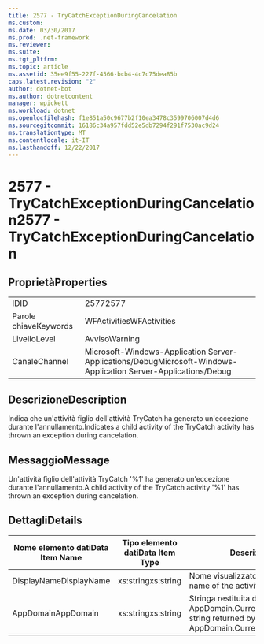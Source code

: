 ```yaml
---
title: 2577 - TryCatchExceptionDuringCancelation
ms.custom: 
ms.date: 03/30/2017
ms.prod: .net-framework
ms.reviewer: 
ms.suite: 
ms.tgt_pltfrm: 
ms.topic: article
ms.assetid: 35ee9f55-227f-4566-bcb4-4c7c75dea85b
caps.latest.revision: "2"
author: dotnet-bot
ms.author: dotnetcontent
manager: wpickett
ms.workload: dotnet
ms.openlocfilehash: f1e851a50c9677b2f10ea3478c3599706007d4d6
ms.sourcegitcommit: 16186c34a957fdd52e5db7294f291f7530ac9d24
ms.translationtype: MT
ms.contentlocale: it-IT
ms.lasthandoff: 12/22/2017
---
```

# <a name="2577---trycatchexceptionduringcancelation"></a><span data-ttu-id="25c8e-102">2577 - TryCatchExceptionDuringCancelation</span><span class="sxs-lookup"><span data-stu-id="25c8e-102">2577 - TryCatchExceptionDuringCancelation</span></span>
## <a name="properties"></a><span data-ttu-id="25c8e-103">Proprietà</span><span class="sxs-lookup"><span data-stu-id="25c8e-103">Properties</span></span>  
  
|||  
|-|-|  
|<span data-ttu-id="25c8e-104">ID</span><span class="sxs-lookup"><span data-stu-id="25c8e-104">ID</span></span>|<span data-ttu-id="25c8e-105">2577</span><span class="sxs-lookup"><span data-stu-id="25c8e-105">2577</span></span>|  
|<span data-ttu-id="25c8e-106">Parole chiave</span><span class="sxs-lookup"><span data-stu-id="25c8e-106">Keywords</span></span>|<span data-ttu-id="25c8e-107">WFActivities</span><span class="sxs-lookup"><span data-stu-id="25c8e-107">WFActivities</span></span>|  
|<span data-ttu-id="25c8e-108">Livello</span><span class="sxs-lookup"><span data-stu-id="25c8e-108">Level</span></span>|<span data-ttu-id="25c8e-109">Avviso</span><span class="sxs-lookup"><span data-stu-id="25c8e-109">Warning</span></span>|  
|<span data-ttu-id="25c8e-110">Canale</span><span class="sxs-lookup"><span data-stu-id="25c8e-110">Channel</span></span>|<span data-ttu-id="25c8e-111">Microsoft-Windows-Application Server-Applications/Debug</span><span class="sxs-lookup"><span data-stu-id="25c8e-111">Microsoft-Windows-Application Server-Applications/Debug</span></span>|  
  
## <a name="description"></a><span data-ttu-id="25c8e-112">Descrizione</span><span class="sxs-lookup"><span data-stu-id="25c8e-112">Description</span></span>  
 <span data-ttu-id="25c8e-113">Indica che un'attività figlio dell'attività TryCatch ha generato un'eccezione durante l'annullamento.</span><span class="sxs-lookup"><span data-stu-id="25c8e-113">Indicates a child activity of the TryCatch activity has thrown an exception during cancelation.</span></span>  
  
## <a name="message"></a><span data-ttu-id="25c8e-114">Messaggio</span><span class="sxs-lookup"><span data-stu-id="25c8e-114">Message</span></span>  
 <span data-ttu-id="25c8e-115">Un'attività figlio dell'attività TryCatch '%1' ha generato un'eccezione durante l'annullamento.</span><span class="sxs-lookup"><span data-stu-id="25c8e-115">A child activity of the TryCatch activity '%1' has thrown an exception during cancelation.</span></span>  
  
## <a name="details"></a><span data-ttu-id="25c8e-116">Dettagli</span><span class="sxs-lookup"><span data-stu-id="25c8e-116">Details</span></span>  
  
|<span data-ttu-id="25c8e-117">Nome elemento dati</span><span class="sxs-lookup"><span data-stu-id="25c8e-117">Data Item Name</span></span>|<span data-ttu-id="25c8e-118">Tipo elemento dati</span><span class="sxs-lookup"><span data-stu-id="25c8e-118">Data Item Type</span></span>|<span data-ttu-id="25c8e-119">Descrizione</span><span class="sxs-lookup"><span data-stu-id="25c8e-119">Description</span></span>|  
|--------------------|--------------------|-----------------|  
|<span data-ttu-id="25c8e-120">DisplayName</span><span class="sxs-lookup"><span data-stu-id="25c8e-120">DisplayName</span></span>|<span data-ttu-id="25c8e-121">xs:string</span><span class="sxs-lookup"><span data-stu-id="25c8e-121">xs:string</span></span>|<span data-ttu-id="25c8e-122">Nome visualizzato dell'attività.</span><span class="sxs-lookup"><span data-stu-id="25c8e-122">The display name of the activity.</span></span>|  
|<span data-ttu-id="25c8e-123">AppDomain</span><span class="sxs-lookup"><span data-stu-id="25c8e-123">AppDomain</span></span>|<span data-ttu-id="25c8e-124">xs:string</span><span class="sxs-lookup"><span data-stu-id="25c8e-124">xs:string</span></span>|<span data-ttu-id="25c8e-125">Stringa restituita da AppDomain.CurrentDomain.FriendlyName.</span><span class="sxs-lookup"><span data-stu-id="25c8e-125">The string returned by AppDomain.CurrentDomain.FriendlyName.</span></span>|
